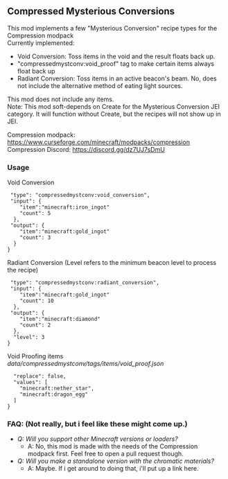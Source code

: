 ## Compressed Mysterious Conversions

This mod implements a few "Mysterious Conversion" recipe types for the Compression modpack  
Currently implemented:
- Void Conversion: Toss items in the void and the result floats back up.
- "compressedmystconv:void_proof" tag to make certain items always float back up
- Radiant Conversion: Toss items in an active beacon's beam. No, does not include the alternative method of eating light sources.  

This mod does not include any items.  
Note: This mod soft-depends on Create for the Mysterious Conversion JEI category. It will function without Create, but the recipes will not show up in JEI.

Compression modpack: https://www.curseforge.com/minecraft/modpacks/compression  
Compression Discord: https://discord.gg/dz7UJ7sDmU

### Usage
Void Conversion
```{
 "type": "compressedmystconv:void_conversion",
 "input": {
    "item":"minecraft:iron_ingot"
    "count": 5
  },
 "output": {
    "item":"minecraft:gold_ingot"
    "count": 3
  }
}
```
Radiant Conversion (Level refers to the minimum beacon level to process the recipe)
```{
 "type": "compressedmystconv:radiant_conversion",
 "input": {
    "item":"minecraft:gold_ingot"
    "count": 10
  },
 "output": {
    "item":"minecraft:diamond"
    "count": 2
  },
  "level": 3
}
```
Void Proofing items  
*data/compressedmystconv/tags/items/void_proof.json*
```{
  "replace": false,
  "values": [
    "minecraft:nether_star",
    "minecraft:dragon_egg"
  ]
}
```
### FAQ: (Not really, but i feel like these might come up.)

- *Q: Will you support other Minecraft versions or loaders?*
  - A: No, this mod is made with the needs of the Compression modpack first. Feel free to open a pull request though.
- *Q: Will you make a standalone version with the chromatic materials?*
  - A: Maybe. If i get around to doing that, i'll put up a link here.
